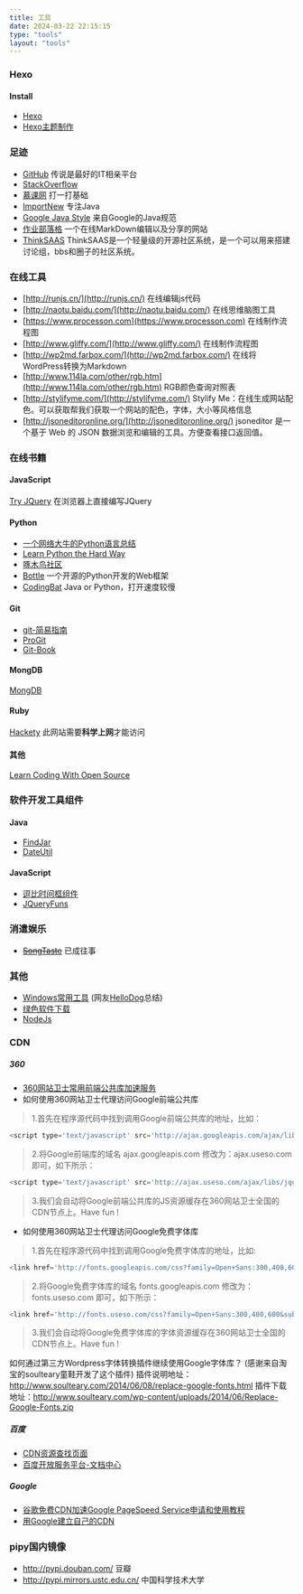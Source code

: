 ```yaml
---
title: 工具
date: 2024-03-22 22:15:15
type: "tools"
layout: "tools"
---
```


### Hexo

#### Install

* [Hexo](http://hexo.io)
* [Hexo主题制作](http://my.oschina.net/youxiachai/blog/121659)

### 足迹

* [GitHub](https://github.com/)    传说是最好的IT相亲平台
* [StackOverflow](https://stackoverflow.com)
* [慕课网](http://www.imooc.com/)    打一打基础
* [ImportNew](http://www.importnew.com/) 专注Java
* [Google Java Style](http://google.github.io/styleguide/javaguide.html) 来自Google的Java规范
* [作业部落格](https://www.zybuluo.com/mdeditor) 一个在线MarkDown编辑以及分享的网站
* [ThinkSAAS](http://www.thinksaas.cn/) ThinkSAAS是一个轻量级的开源社区系统，是一个可以用来搭建讨论组，bbs和圈子的社区系统。

### 在线工具

* [http://runjs.cn/](http://runjs.cn/) 在线编辑js代码
* [http://naotu.baidu.com/](http://naotu.baidu.com/) 在线思维脑图工具
* [https://www.processon.com](https://www.processon.com) 在线制作流程图
* [http://www.gliffy.com/](http://www.gliffy.com/) 在线制作流程图
* [http://wp2md.farbox.com/](http://wp2md.farbox.com/) 在线将WordPress转换为Markdown
* [http://www.114la.com/other/rgb.htm](http://www.114la.com/other/rgb.htm) RGB颜色查询对照表
* [http://stylifyme.com/](http://stylifyme.com/) Stylify Me：在线生成网站配色。可以获取帮我们获取一个网站的配色，字体，大小等风格信息
* [http://jsoneditoronline.org/](http://jsoneditoronline.org/) jsoneditor 是一个基于 Web 的 JSON 数据浏览和编辑的工具。方便查看接口返回值。

### 在线书籍

#### JavaScript

[Try JQuery](http://try.jquery.com/) 在浏览器上直接编写JQuery

#### Python

* [一个网络大牛的Python语言总结](http://www.crifan.com/files/doc/docbook/python_summary/release/html/python_summary.html#run_py_in_cmd)
* [Learn Python the Hard Way](http://learnpythonthehardway.org/)
* [啄木鸟社区](http://wiki.woodpecker.org.cn/moin/)
* [Bottle](http://bottlepy.org/docs/dev/index.html) 一个开源的Python开发的Web框架
* [CodingBat](http://codingbat.com/) Java or Python，打开速度较慢

#### Git

* [git-简易指南](http://www.bootcss.com/p/git-guide/)
* [ProGit](http://git.oschina.net/progit/index.html)
* [Git-Book](http://git-scm.com/book/zh/v1)

#### MongDB

[MongDB](https://www.mongodb.org/)

#### Ruby

[Hackety](http://hackety.com/)  此网站需要**科学上网**才能访问

#### 其他

[Learn Coding With Open Source](http://teamhost.gitbooks.io/learn-coding-with-open-source/content/zh/index.html)

### 软件开发工具组件

#### Java

* [FindJar](https://github.com/baininghan/findJar)
* [DateUtil](https://github.com/baininghan/javaUtils)

#### JavaScript

* [逗比时间框组件](http://chabudai.org/blog/?p=59)
* [JQueryFuns](http://www.jqueryfuns.com/texiao)

### 消遣娱乐

* <del>[SongTaste](http://www.songtaste.com/)</del> 已成往事

### 其他

* [Windows常用工具](http://wsgzao.github.io/post/windows/) (网友[HelloDog](http://wsgzao.github.io/about/)总结)
* [绿色软件下载](http://www.portablesoft.org/)
* [NodeJs](http://nodejs.org/dist/v0.10.36/node-v0.10.36.tar.gz)

### CDN

##### 360

* [360网站卫士常用前端公共库加速服务](http://libs.useso.com/js.php)
* 如何使用360网站卫士代理访问Google前端公共库

> 1.首先在程序源代码中找到调用Google前端公共库的地址，比如：

```javascript
<script type='text/javascript' src='http://ajax.googleapis.com/ajax/libs/jquery/1.7.2/jquery.min.js?ver=3.4.2'></script>
```

> 2.将Google前端库的域名 ajax.googleapis.com 修改为：ajax.useso.com 即可，如下所示：

```javascript
<script type='text/javascript' src='http://ajax.useso.com/ajax/libs/jquery/1.7.2/jquery.min.js?ver=3.4.2'></script>
```



> 3.我们会自动将Google前端公共库的JS资源缓存在360网站卫士全国的CDN节点上。Have fun !

* 如何使用360网站卫士代理访问Google免费字体库

> 1.首先在程序源代码中找到调用Google免费字体库的地址，比如:

```javascript
<link href='http://fonts.googleapis.com/css?family=Open+Sans:300,400,600&subset=latin,latin-ext' rel='stylesheet'>
```

> 2.将Google免费字体库的域名 fonts.googleapis.com 修改为：fonts.useso.com 即可，如下所示：

```javascript
<link href='http://fonts.useso.com/css?family=Open+Sans:300,400,600&subset=latin,latin-ext' rel='stylesheet'>
```

> 3.我们会自动将Google免费字体库的字体资源缓存在360网站卫士全国的CDN节点上。Have fun ! 

如何通过第三方Wordpress字体转换插件继续使用Google字体库？
(感谢来自淘宝的soulteary童鞋开发了这个插件)
插件说明地址：<http://www.soulteary.com/2014/06/08/replace-google-fonts.html>
插件下载地址：<http://www.soulteary.com/wp-content/uploads/2014/06/Replace-Google-Fonts.zip>

##### 百度

* [CDN资源查找页面](http://developer.baidu.com/wiki/index.php?title=docs/cplat/libs)
* [百度开放服务平台-文档中心](http://developer.baidu.com/wiki/index.php?title=docs)

##### Google

* [谷歌免费CDN加速Google PageSpeed Service申请和使用教程](http://www.freehao123.com/google-pagespeed-service/)
* [用Google建立自己的CDN](http://blog.b3inside.com/essay/build-your-cdn-with-google-app-engine/)

### pipy国内镜像

* http://pypi.douban.com/  豆瓣
* http://pypi.mirrors.ustc.edu.cn/  中国科学技术大学

<div class="ds-thread" data-thread-key="/tools"
     data-title="tools-iissnan" data-url="http://notes.iissnan.com/tools/">
</div>
